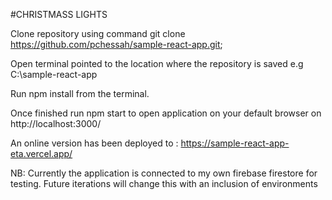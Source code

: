 #CHRISTMASS LIGHTS

Clone repository using command git clone https://github.com/pchessah/sample-react-app.git;

Open terminal pointed to the location where the repository is saved e.g C:\sample-react-app

Run npm install from the terminal.

Once finished run npm start to open application on your default browser on http://localhost:3000/

An online version has been deployed to : https://sample-react-app-eta.vercel.app/

NB: Currently the application is connected to my own firebase firestore for testing. Future iterations will change this with an inclusion of environments
